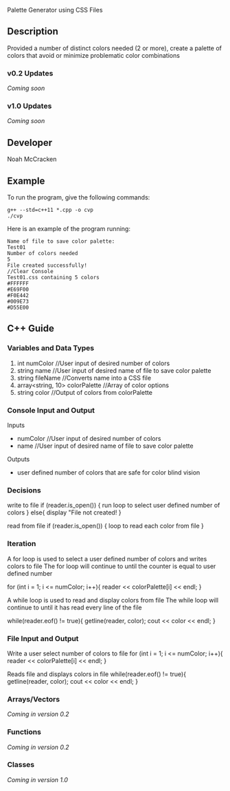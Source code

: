 Palette Generator using CSS Files

## Description

Provided a number of distinct colors needed (2 or more), create a palette of colors that avoid or minimize problematic color combinations

### v0.2 Updates

*Coming soon*

### v1.0 Updates

*Coming soon*


## Developer

Noah McCracken

## Example

To run the program, give the following commands:

```
g++ --std=c++11 *.cpp -o cvp
./cvp
```

Here is an example of the program running:

```
Name of file to save color palette: 
Test01
Number of colors needed 
5
File created successfully!
//Clear Console
Test01.css containing 5 colors 
#FFFFFF
#E69F00
#F0E442
#009E73
#D55E00
```

## C++ Guide

### Variables and Data Types

1. int numColor //User input of desired number of colors
2. string name //User input of desired name of file to save color palette
3. string fileName //Converts name into a CSS file
4. array<string, 10> colorPalette //Array of color options
5. string color //Output of colors from colorPalette

### Console Input and Output

Inputs
* numColor //User input of desired number of colors
* name //User input of desired name of file to save color palette

Outputs
* user defined number of colors that are safe for color blind vision

### Decisions

write to file
if (reader.is_open()) {
  run loop to select user defined number of colors
}
else{
  display "File not created!
}

read from file
if (reader.is_open()) {
  loop to read each color from file
}

### Iteration

A for loop is used to select a user defined number of colors and writes colors to file
The for loop will continue to until the counter is equal to user defined number

for (int i = 1; i <= numColor; i++){
  reader << colorPalette[i] << endl;
}


A while loop is used to read and display colors from file
The while loop will continue to until it has read every line of the file 

while(reader.eof() != true){
  getline(reader, color);
  cout << color << endl;
}

### File Input and Output

Write a user select number of colors to file
for (int i = 1; i <= numColor; i++){
  reader << colorPalette[i] << endl;
}

Reads file and displays colors in file
while(reader.eof() != true){
  getline(reader, color);
  cout << color << endl;
}

### Arrays/Vectors

*Coming in version 0.2*

### Functions

*Coming in version 0.2*

### Classes

*Coming in version 1.0*
